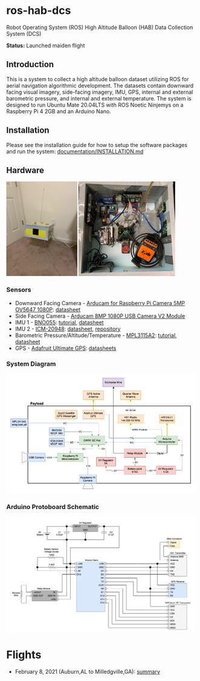 # ros-hab-dcs

Robot Operating System (ROS) High Altitude Balloon (HAB) Data Collection System (DCS)

**Status:** Launched maiden flight

## Introduction

This is a system to collect a high altitude balloon dataset utilizing ROS for aerial navigation algorithmic development.  The datasets contain downward facing visual imagery, side-facing imagery, IMU, GPS, internal and external barometric pressure, and internal and external temperature.  The system is designed to run Ubuntu Mate 20.04LTS with ROS Noetic Ninjemys on a Raspberry Pi 4 2GB and an Arduino Nano.

## Installation

Please see the installation guide for how to setup the software packages and run the system: [documentation/INSTALLATION.md](documentation/INSTALLATION.md)

## Hardware

<img style="height:250px" src="documentation/Photos/sn01_exterior.JPG"></img>
<img style="height:250px" src="documentation/Photos/sn01_interior.JPG"></img>

### Sensors

* Downward Facing Camera - [Arducam for Raspberry Pi Camera 5MP OV5647 1080P](https://www.amazon.com/Arducam-Camera-Raspberry-Interchangeable-LS-2717CS/dp/B012ETE75I/?dchild=1&keywords=Arducam%2B12MP%2BIMX477&qid=1602259929&sr=8-3&th=1): [datasheet](https://cdn.sparkfun.com/datasheets/Dev/RaspberryPi/ov5647_full.pdf)
* Side Facing Camera - [Arducam 8MP 1080P USB Camera V2 Module](https://www.amazon.com/Arducam-Camera-Raspberry-Windows-Android/dp/B07YHK63DS/?dchild=1&keywords=USB+Camera+for+Raspberry+Pi&qid=1602001136&s=electronics&sr=1-3&th=1)
* IMU 1 - [BNO055](https://www.adafruit.com/product/4646): [tutorial](https://learn.adafruit.com/adafruit-bno055-absolute-orientation-sensor), [datasheet](https://cdn-learn.adafruit.com/assets/assets/000/036/832/original/BST_BNO055_DS000_14.pdf)
* IMU 2 - [ICM-20948](https://www.sparkfun.com/products/15335): [datasheet](https://cdn.sparkfun.com/assets/7/f/e/c/d/DS-000189-ICM-20948-v1.3.pdf), [repository](https://github.com/sparkfun/Qwiic_9DoF_IMU_ICM20948_Py)
* Barometric Pressure/Altitude/Temperature - [MPL3115A2](https://www.adafruit.com/product/1893): [tutorial](https://learn.adafruit.com/using-mpl3115a2-with-circuitpython), [datasheet](https://www.nxp.com/docs/en/data-sheet/MPL3115A2.pdf)
* GPS - [Adafruit Ultimate GPS](https://www.adafruit.com/product/746): [datasheets](https://learn.adafruit.com/adafruit-ultimate-gps/downloads)

### System Diagram

<img src="diagrams/system_diagram.png"
     style="width:500px;" />

### Arduino Protoboard Schematic

<img src="diagrams/arduino_pinout_diagram.png"
     style="width:500px;" />

# Flights

* February 8, 2021 (Auburn,AL to Milledgville,GA): [summary](documentation/Flight_1/Post_Flight_Analysis.md)
